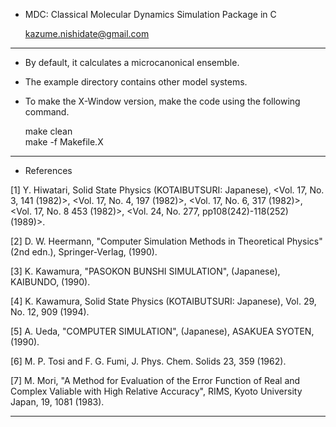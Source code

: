 
* MDC: Classical Molecular Dynamics Simulation Package in C

  kazume.nishidate@gmail.com
-------------------------------------------------------------

  * By default, it calculates a microcanonical ensemble.

  * The example directory contains other model systems.

  * To make the X-Window version, make the code using the following
    command.
    
      make clean   
      make -f Makefile.X

-------------------------------------------------------------
  * References 

  [1] Y. Hiwatari, Solid State Physics (KOTAIBUTSURI: Japanese),
       <Vol. 17, No. 3, 141 (1982)>, <Vol. 17, No. 4, 197 (1982)>,
       <Vol. 17, No. 6, 317 (1982)>, <Vol. 17, No. 8 453 (1982)>,
       <Vol. 24, No. 277, pp108(242)-118(252) (1989)>.

  [2] D. W. Heermann, "Computer Simulation Methods in Theoretical
       Physics" (2nd edn.), Springer-Verlag, (1990).

  [3] K. Kawamura, "PASOKON BUNSHI SIMULATION", (Japanese), KAIBUNDO,
       (1990).

  [4] K. Kawamura, Solid State Physics (KOTAIBUTSURI: Japanese),
       Vol. 29, No. 12, 909 (1994).

  [5] A. Ueda, "COMPUTER SIMULATION", (Japanese), ASAKUEA SYOTEN,
      (1990).

  [6] M. P. Tosi and F. G. Fumi, J. Phys. Chem. Solids 23, 359 (1962).

  [7] M. Mori, "A Method for Evaluation of the Error Function of Real
       and Complex Valiable with High Relative Accuracy", RIMS, Kyoto
       University Japan, 19, 1081 (1983).

-------------------------------------------------------------


